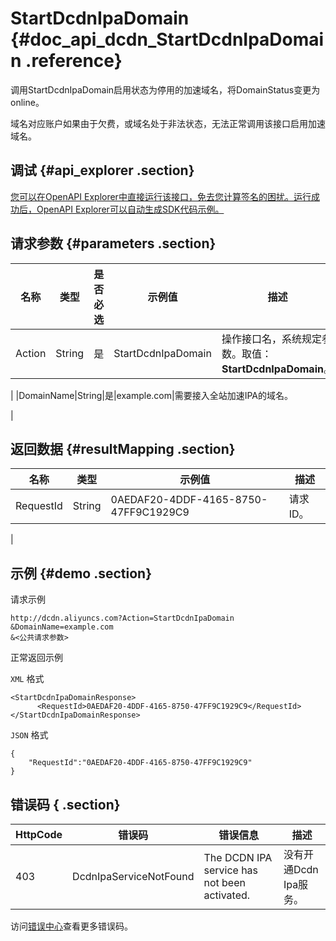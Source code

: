 # StartDcdnIpaDomain {#doc_api_dcdn_StartDcdnIpaDomain .reference}

调用StartDcdnIpaDomain启用状态为停用的加速域名，将DomainStatus变更为online。

域名对应账户如果由于欠费，或域名处于非法状态，无法正常调用该接口启用加速域名。

## 调试 {#api_explorer .section}

[您可以在OpenAPI Explorer中直接运行该接口，免去您计算签名的困扰。运行成功后，OpenAPI Explorer可以自动生成SDK代码示例。](https://api.aliyun.com/#product=dcdn&api=StartDcdnIpaDomain&type=RPC&version=2018-01-15)

## 请求参数 {#parameters .section}

|名称|类型|是否必选|示例值|描述|
|--|--|----|---|--|
|Action|String|是|StartDcdnIpaDomain|操作接口名，系统规定参数。取值：**StartDcdnIpaDomain**。

 |
|DomainName|String|是|example.com|需要接入全站加速IPA的域名。

 |

## 返回数据 {#resultMapping .section}

|名称|类型|示例值|描述|
|--|--|---|--|
|RequestId|String|0AEDAF20-4DDF-4165-8750-47FF9C1929C9|请求ID。

 |

## 示例 {#demo .section}

请求示例

``` {#request_demo}
http://dcdn.aliyuncs.com?Action=StartDcdnIpaDomain
&DomainName=example.com
&<公共请求参数>
```

正常返回示例

`XML` 格式

``` {#xml_return_success_demo}
<StartDcdnIpaDomainResponse>
	  <RequestId>0AEDAF20-4DDF-4165-8750-47FF9C1929C9</RequestId>
</StartDcdnIpaDomainResponse>
```

`JSON` 格式

``` {#json_return_success_demo}
{
	"RequestId":"0AEDAF20-4DDF-4165-8750-47FF9C1929C9"
}
```

## 错误码 { .section}

|HttpCode|错误码|错误信息|描述|
|--------|---|----|--|
|403|DcdnIpaServiceNotFound|The DCDN IPA service has not been activated.|没有开通Dcdn Ipa服务。|

访问[错误中心](https://error-center.aliyun.com/status/product/dcdn)查看更多错误码。

